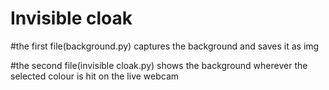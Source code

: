# Invisible cloak
#the first file(background.py) captures the background and saves it as img

#the second file(invisible cloak.py) shows the background wherever the selected colour is hit on the live webcam
